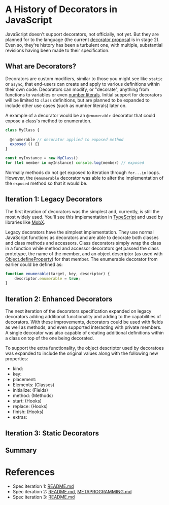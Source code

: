 # A History of Decorators in JavaScript

JavaScript doesn't support decorators, not officially, not yet.  But they are planned for to the language (the current [decorator proposal](https://github.com/tc39/proposal-decorators) is in stage 2).  Even so, they're history has been a turbulent one, with multiple, substantial revisions having been made to their specification.

## What are Decorators?

Decorators are custom modifiers, similar to those you might see like `static` or `async`, that end-users can create and apply to various definitions within their own code.  Decorators can modify, or "decorate", anything from functions to variables or even [number literals](https://github.com/tc39/proposal-extended-numeric-literals).  Initial support for decorators will be limited to `class` definitions, but are planned to be expanded to include other use cases (such as number literals) later on.

A example of a decorator would be an `@enumerable` decorator that could expose a class's method to enumeration.

```javascript
class MyClass {
  
  @enumerable // decorator applied to exposed method
  exposed () {}
}

const myInstance = new MyClass()
for (let member in myInstance) console.log(member) // exposed
```

Normally methods do not get exposed to iteration through `for...in` loops. However, the `@enumerable` decorator was able to alter the implementation of the `exposed` method so that it would be.

## Iteration 1: Legacy Decorators

The first iteration of decorators was the simplest and, currently, is still the most widely used.  You'll see this implementation in [TypeScript](https://www.typescriptlang.org/) and used by libraries like [MobX](https://mobx.js.org/).

Legacy decorators have the simplest implementation.  They use normal JavaScript functions as decorators and are able to decorate both classes and class methods and accessors.  Class decorators simply wrap the class in a function while method and accessor decorators get passed the class prototype, the name of the member, and an object descriptor (as used with [Object.defineProperty](https://developer.mozilla.org/en-US/docs/Web/JavaScript/Reference/Global_Objects/Object/defineProperty)) for that member.  The enumerable decorator from earlier could be defined as:

```javascript
function enumerable(target, key, descriptor) {
    descriptor.enumerable = true;
}
```

## Iteration 2: Enhanced Decorators

The next iteration of the decorators specification expanded on legacy decorators adding additional functionality and adding to the capabilities of decorators.  With these improvements, decorators could be used with fields as well as methods, and even supported interacting with private members.  A single decorator was also capable of creating additional definitions within a class on top of the one being decorated.

To support the extra functionality, the object descriptor used by decoratoes was expanded to include the original values along with the following new properties:

* kind:
* key:
* placement:
* Elements: (Classes)
* initialize: (Fields)
* method: (Methods) 
* start: (Hooks)
* replace: (Hooks)
* finish: (Hooks)
* extras:

## Iteration 3: Static Decorators

## Summary



# References

- Spec iteration 1: [README.md](https://github.com/wycats/javascript-decorators/blob/e1bf8d41bfa2591d949dd3bbf013514c8904b913/README.md)
- Spec iteration 2: [README.md](https://github.com/tc39/proposal-decorators/blob/beae8dc25d2dddc3a19cdd235d14f8b16a6f1325/README.md), [METAPROGRAMMING.md](https://github.com/tc39/proposal-decorators/blob/beae8dc25d2dddc3a19cdd235d14f8b16a6f1325/METAPROGRAMMING.md)
- Spec iteration 3: [README.md](https://github.com/tc39/proposal-decorators/blob/e480e0659534567a7edb28ffe968f583a91c7e0c/README.md)
